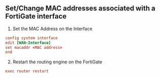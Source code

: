 ## Set/Change MAC addresses associated with a FortiGate interface

1. Set the MAC Address on the Interface
```conf
config system interface
edit [WAN-Interface]
set macaddr <MAC address>
end
```

2. Restart the routing engine on the FortiGate
```conf
exec router restart
```
